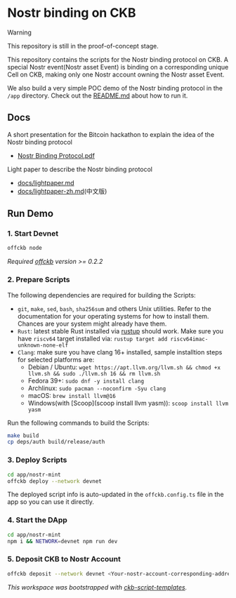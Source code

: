# Nostr binding on CKB

> [!WARNING]
> This repository is still in the proof-of-concept stage.

This repository contains the scripts for the Nostr binding protocol on CKB. A special Nostr event(Nostr asset Event) is binding on a corresponding unique Cell on CKB, making only one Nostr account owning the Nostr asset Event.

We also build a very simple POC demo of the Nostr binding protocol in the `/app` directory. Check out the [README.md](/app/nostr-mint/README.md) about how to run it.

## Docs

A short presentation for the Bitcoin hackathon to explain the idea of the Nostr binding protocol

- [Nostr Binding Protocol.pdf](/assets/nostr-binding-presentation.pdf)

Light paper to describe the Nostr binding protocol

- [docs/lightpaper.md](/docs/lightpaper.md)
- [docs/lightpaper-zh.md](/docs/lightpaper-zh.md)(中文版)

## Run Demo

### 1. Start Devnet

```sh
offckb node
```

*Required [offckb](https://github.com/RetricSu/offckb) version >= 0.2.2*

### 2. Prepare Scripts

The following dependencies are required for building the Scripts:

* `git`, `make`, `sed`, `bash`, `sha256sum` and others Unix utilities. Refer to the documentation for your operating systems for how to install them. Chances are your system might already have them.
* `Rust`: latest stable Rust installed via [rustup](https://rustup.rs/) should work. Make sure you have `riscv64` target installed via: `rustup target add riscv64imac-unknown-none-elf`
* `Clang`: make sure you have clang 16+ installed, sample installtion steps for selected platforms are:
    + Debian / Ubuntu: `wget https://apt.llvm.org/llvm.sh && chmod +x llvm.sh && sudo ./llvm.sh 16 && rm llvm.sh`
    + Fedora 39+: `sudo dnf -y install clang`
    + Archlinux: `sudo pacman --noconfirm -Syu clang`
    + macOS: `brew install llvm@16`
    + Windows(with [Scoop](scoop install llvm yasm)): `scoop install llvm yasm`

Run the following commands to build the Scripts:

```sh
make build
cp deps/auth build/release/auth
```

### 3. Deploy Scripts

```sh
cd app/nostr-mint
offckb deploy --network devnet
```
The deployed script info is auto-updated in the `offckb.config.ts` file in the app so you can use it directly.

### 4. Start the DApp

```sh
cd app/nostr-mint
npm i && NETWORK=devnet npm run dev 
```

### 5. Deposit CKB to Nostr Account

```sh
offckb deposit --network devnet <Your-nostr-account-corresponding-address> <AmountInShannon>
```

*This workspace was bootstrapped with [ckb-script-templates].*

[ckb-script-templates]: https://github.com/cryptape/ckb-script-templates
